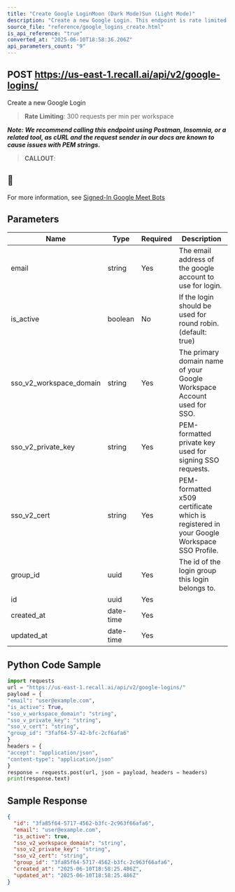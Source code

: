 ```yaml
---
title: "Create Google LoginMoon (Dark Mode)Sun (Light Mode)"
description: "Create a new Google Login. This endpoint is rate limited to: 300 requests per min per workspace"
source_file: "reference/google_logins_create.html"
is_api_reference: "true"
converted_at: "2025-06-10T18:58:36.206Z"
api_parameters_count: "9"
---
```

## POST https://us-east-1.recall.ai/api/v2/google-logins/

Create a new Google Login

> **Rate Limiting**: 300 requests per min per workspace

***Note: We recommend calling this endpoint using Postman, Insomnia, or a related tool, as cURL and the request sender in our docs are known to cause issues with PEM strings.***

> **CALLOUT**:

## 📘

For more information, see [Signed-In Google Meet Bots](/docs/google-meet-login-getting-started.md)
## Parameters

| Name | Type | Required | Description |
| --- | --- | --- | --- |
| email | string | Yes | The email address of the google account to use for login. |
| is_active | boolean | No | If the login should be used for round robin. (default: true) |
| sso_v2_workspace_domain | string | Yes | The primary domain name of your Google Workspace Account used for SSO. |
| sso_v2_private_key | string | Yes | PEM-formatted private key used for signing SSO requests. |
| sso_v2_cert | string | Yes | PEM-formatted x509 certificate which is registered in your Google Workspace SSO Profile. |
| group_id | uuid | Yes | The id of the login group this login belongs to. |
| id | uuid | Yes |  |
| created_at | date-time | Yes |  |
| updated_at | date-time | Yes |  |

## Python Code Sample

```python
import requests
url = "https://us-east-1.recall.ai/api/v2/google-logins/"
payload = {
"email": "user@example.com",
"is_active": True,
"sso_v_workspace_domain": "string",
"sso_v_private_key": "string",
"sso_v_cert": "string",
"group_id": "3faf64-57-42-bfc-2cf6afa6"
}
headers = {
"accept": "application/json",
"content-type": "application/json"
}
response = requests.post(url, json = payload, headers = headers)
print(response.text)
```

## Sample Response

```json
{
  "id": "3fa85f64-5717-4562-b3fc-2c963f66afa6",
  "email": "user@example.com",
  "is_active": true,
  "sso_v2_workspace_domain": "string",
  "sso_v2_private_key": "string",
  "sso_v2_cert": "string",
  "group_id": "3fa85f64-5717-4562-b3fc-2c963f66afa6",
  "created_at": "2025-06-10T18:58:25.486Z",
  "updated_at": "2025-06-10T18:58:25.486Z"
}
```
